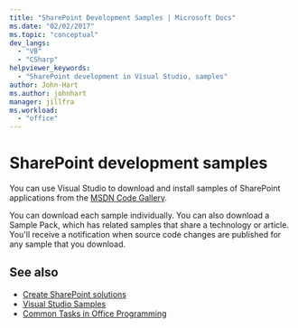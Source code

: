```yaml
---
title: "SharePoint Development Samples | Microsoft Docs"
ms.date: "02/02/2017"
ms.topic: "conceptual"
dev_langs:
  - "VB"
  - "CSharp"
helpviewer_keywords:
  - "SharePoint development in Visual Studio, samples"
author: John-Hart
ms.author: johnhart
manager: jillfra
ms.workload:
  - "office"
---
```

# SharePoint development samples
  You can use Visual Studio to download and install samples of SharePoint applications from the [MSDN Code Gallery](https://code.msdn.microsoft.com/).

 You can download each sample individually. You can also download a Sample Pack, which has related samples that share a technology or article. You'll receive a notification when source code changes are published for any sample that you download.

## See also
- [Create SharePoint solutions](../sharepoint/create-sharepoint-solutions.md)
- [Visual Studio Samples](https://code.msdn.microsoft.com/vstudio)
- [Common Tasks in Office Programming](../vsto/common-tasks-in-office-programming.md)
